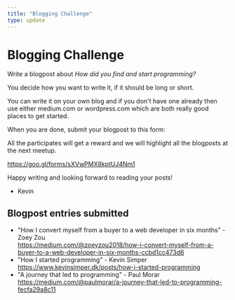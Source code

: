 ```yaml
---
title: "Blogging Challenge"
type: update
---
```


# Blogging Challenge

Write a blogpost about _How did you find and start programming?_

You decide how you want to write it, if it should be long or short.

You can write it on your own blog and if you don't have one already then use
either medium.com or wordpress.com which are both really good places to get
started.

When you are done, submit your blogpost to this form:

All the participates will get a reward and we will highlight all the blogposts
at the next meetup.

https://goo.gl/forms/sXVwPMX8kptUJ4Nm1

Happy writing and looking forward to reading your posts!

- Kevin

## Blogpost entries submitted

- "How I convert myself from a buyer to a web developer in six months" - Zoey Zou <br/> https://medium.com/@zoeyzou2018/how-i-convert-myself-from-a-buyer-to-a-web-developer-in-six-months-ccbd1cc473d6
- "How I started programming" - Kevin Simper <br/> https://www.kevinsimper.dk/posts/how-i-started-programming
- "A journey that led to programming" - Paul Morar <br/> https://medium.com/@paulmorar/a-journey-that-led-to-programming-fecfa29a8c11
